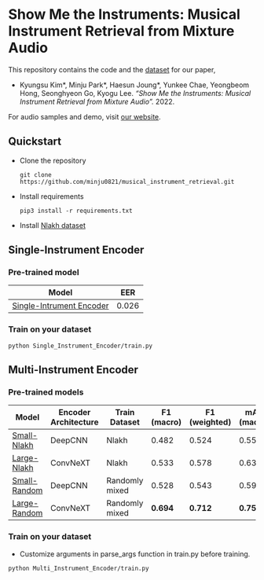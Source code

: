 # Show Me the Instruments: Musical Instrument Retrieval from Mixture Audio
This repository contains the code and the [dataset](https://github.com/minju0821/musical_instrument_retrieval/blob/main/dataset/README.md) for our paper,

* Kyungsu Kim*, Minju Park*, Haesun Joung*, Yunkee Chae, Yeongbeom Hong, Seonghyeon Go, Kyogu Lee. _“Show Me the Instruments: Musical Instrument Retrieval from Mixture Audio”._ 2022.

For audio samples and demo, visit [our website](https://dour-stretch-5d5.notion.site/Show-me-the-instrument-Musical-Instrument-Retrieval--cb016a6c63514eee8c30c442b37e8f6e).


## Quickstart

- Clone the repository
  ```
  git clone https://github.com/minju0821/musical_instrument_retrieval.git
  ```
- Install requirements
  ```
  pip3 install -r requirements.txt
  ```
 - Install [Nlakh dataset](https://github.com/minju0821/musical_instrument_retrieval/blob/main/dataset/README.md)


## Single-Instrument Encoder


### Pre-trained model
| Model | EER |
|------|------|
| [Single-Intrument Encoder](https://github.com/minju0821/musical_instrument_retrieval/raw/main/models/pretrained_single_inst_enc) | 0.026 |


### Train on your dataset
```
python Single_Instrument_Encoder/train.py
```

## Multi-Instrument Encoder


### Pre-trained models

| Model | Encoder Architecture | Train Dataset | F1 (macro) | F1 (weighted) | mAP (macro) | mAP (weighted) |
|-------|-------|-------|-------|-------|-------|-------|
| [Small-Nlakh]() | DeepCNN | Nlakh | 0.482 | 0.524 | 0.553 | 0.597 |
| [Large-Nlakh]() | ConvNeXT | Nlakh | 0.533 | 0.578 | 0.635 | 0.666 |
| [Small-Random](https://drive.google.com/file/d/1ML1MzHKjtrwF6J5SGlAhw8Ej5EO8aC_r/view?usp=share_link) | DeepCNN | Randomly mixed | 0.528 | 0.543 | 0.598 | 0.615 |
| [Large-Random](https://drive.google.com/file/d/1zm2h-SheNREfIphcB9n9CgzqJ5wHkVc9/view?usp=share_link) | ConvNeXT | Randomly mixed | **0.694** | **0.712** | **0.752** | **0.760** |


### Train on your dataset
- Customize arguments in parse_args function in train.py before training.
```
python Multi_Instrument_Encoder/train.py
```
